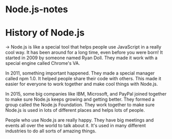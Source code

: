 # Node.js-notes

# History of Node.js
-> Node.js is like a special tool that helps people use JavaScript in a really cool way. It has been around for a long time, even before you were born! It started in 
2009 by someone named Ryan Doll. They made it work with a special engine called Chrome's VA.

In 2011, something important happened. They made a special manager called npm 1.0. It helped people share their code with others. This made it easier for everyone to work together and make cool things with Node.js.

In 2015, some big companies like IBM, Microsoft, and PayPal joined together to make sure Node.js keeps growing and getting better. They formed a group called the Node.js Foundation. They work together to make sure Node.js is used in lots of different places and helps lots of people.

People who use Node.js are really happy. They have big meetings and events all over the world to talk about it. It's used in many different industries to do all sorts of amazing things.
